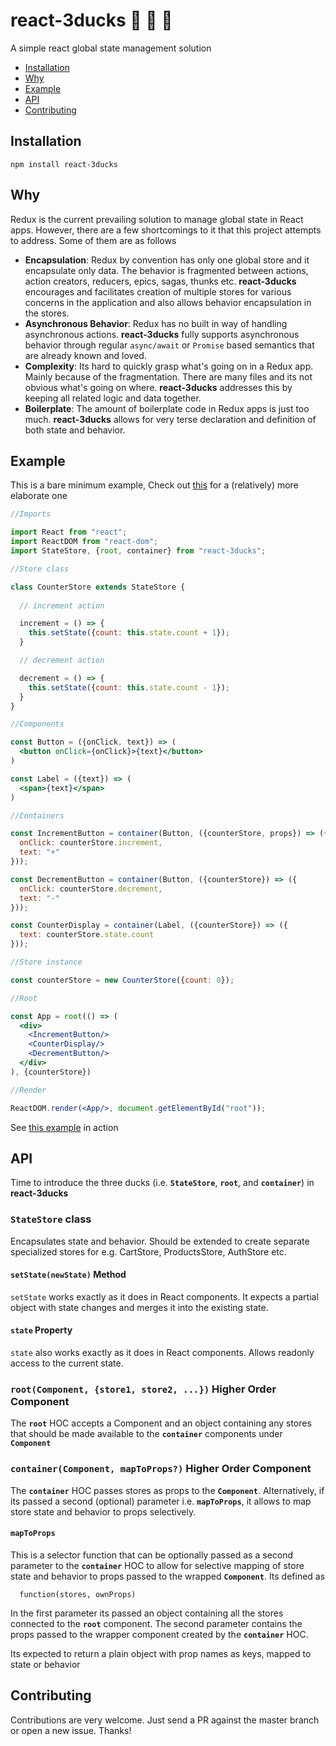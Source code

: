 # react-3ducks :duck: :hatched_chick: :hatching_chick:
A simple react global state management solution

- [Installation](#installation)
- [Why](#why)
- [Example](#example)
- [API](#api)
- [Contributing](#contributing)

## Installation
```
npm install react-3ducks
```

## Why

Redux is the current prevailing solution to manage global state in React apps. However, there are a few shortcomings to it that this project attempts to address. Some of them are as follows

- **Encapsulation**: Redux by convention has only one global store and it encapsulate only data. The behavior is fragmented between actions, action creators, reducers, epics, sagas, thunks etc. **react-3ducks** encourages and facilitates creation of multiple stores for various concerns in the application and also allows behavior encapsulation in the stores.
- **Asynchronous Behavior**: Redux has no built in way of handling asynchronous actions. **react-3ducks** fully supports asynchronous behavior through regular ```async/await``` or ```Promise``` based semantics that are already known and loved.
- **Complexity**: Its hard to quickly grasp what's going on in a Redux app. Mainly because of the fragmentation. There are many files and its not obvious what's going on where. **react-3ducks** addresses this by keeping all related logic and data together. 
- **Boilerplate**: The amount of boilerplate code in Redux apps is just too much. **react-3ducks** allows for very terse declaration and definition of both state and behavior.

## Example

This is a bare minimum example, Check out [this](https://stackblitz.com/github/smakazmi/react-3ducks/tree/master/examples/todos) for a (relatively) more elaborate one

```jsx
//Imports

import React from "react";
import ReactDOM from "react-dom";
import StateStore, {root, container} from "react-3ducks";

//Store class

class CounterStore extends StateStore {
  
  // increment action

  increment = () => {
    this.setState({count: this.state.count + 1});
  }

  // decrement action

  decrement = () => {
    this.setState({count: this.state.count - 1});
  }
}

//Components

const Button = ({onClick, text}) => (
  <button onClick={onClick}>{text}</button>
)

const Label = ({text}) => (
  <span>{text}</span>
)

//Containers

const IncrementButton = container(Button, ({counterStore, props}) => ({
  onClick: counterStore.increment,
  text: "+"
}));

const DecrementButton = container(Button, ({counterStore}) => ({
  onClick: counterStore.decrement,
  text: "-"
}));

const CounterDisplay = container(Label, ({counterStore}) => ({
  text: counterStore.state.count
}));

//Store instance

const counterStore = new CounterStore({count: 0});

//Root

const App = root(() => (
  <div>
    <IncrementButton/>
    <CounterDisplay/>
    <DecrementButton/>
  </div>
), {counterStore})

//Render

ReactDOM.render(<App/>, document.getElementById("root"));
```
See [this example](https://stackblitz.com/edit/react-3ducks-counter-sample) in action

## API

Time to introduce the three ducks (i.e. **```StateStore```**, **```root```**, and **```container```**)  in **react-3ducks**

### ```StateStore``` class
Encapsulates state and behavior. Should be extended to create separate specialized stores for e.g. CartStore, ProductsStore, AuthStore etc.

#### ```setState(newState)``` Method
```setState``` works exactly as it does in React components. It expects a partial object with state changes and merges it into the existing state.

#### ```state``` Property
```state``` also works exactly as it does in React components. Allows readonly access to the current state.

### ```root(Component, {store1, store2, ...})``` Higher Order Component
The **```root```** HOC accepts a Component and an object containing any stores that should be made available to the **```container```** components under **```Component```**

### ```container(Component, mapToProps?)``` Higher Order Component
The **```container```** HOC passes stores as props to the **```Component```**. Alternatively, if its passed a second (optional) parameter i.e. **```mapToProps```**, it allows to map store state and behavior to props selectively.

#### ```mapToProps``` 
This is a selector function that can be optionally passed as a second parameter to the **```container```** HOC to allow for selective mapping of store state and behavior to props passed to the wrapped **```Component```**. Its defined as 

```
  function(stores, ownProps)
```
In the first parameter its passed an object containing all the stores connected to the **```root```** component. The second parameter contains the props passed to the wrapper component created by the **```container```** HOC.

Its expected to return a plain object with prop names as keys, mapped to state or behavior

## Contributing
Contributions are very welcome. Just send a PR against the master branch or open a new issue. Thanks!

